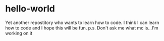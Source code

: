 # hello-world
Yet another repostitory who wants to learn how to code. I think I can learn how to code and I hope this will be fun.
p.s. Don't ask me what mc is...I'm working on it
